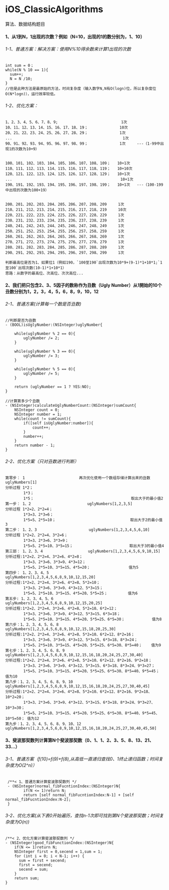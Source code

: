 # iOS_ClassicAlgorithms
算法、数据结构题目


#### 1、从1到N，1出现的次数？例如（N=10，出现的1的数分别为，1、10）
 
 
###### 1-1、普通方案：解决方案：使用N%10得余数来计算1出现的次数
 
    int sum = 0；
    while(N % 10 == 1){
      sum++;
      N = N /10;
    }
    //但是此种方法是最原始的方法，时间复杂度（输入数字N,N有O(logn)位，所以复杂度位O(N*logn)），运行效率较低。
    
###### 1-2、优化方案：

    1、2、3、4、5、6、7、8、9;                            1次
    10、11、12、13、14、15、16、17、18、19；              10次
    20、21、22、23、24、25、26、27、28、29；              1次
    ...                                                 1次
    90、91、92、93、94、95、96、97、98、99；              1次     ---（1-99中出现1的次数为10+9）
    
    
    100、101、102、103、104、105、106、107、108、109；   10+1次
    110、111、112、113、114、115、116、117、118、119；   10+10次
    120、121、122、123、124、125、126、127、128、129；   10+1次
    ...                                                10+1次
    190、191、192、193、194、195、196、197、198、199；   10+1次   ---（100-199中出现的次数为100+19）
    
    
    200、201、202、203、204、205、206、207、208、209     1次
    210、211、212、213、214、215、216、217、218、219     10次
    220、221、222、223、224、225、226、227、228、229     1次
    230、231、232、233、234、235、236、237、238、239     1次
    240、241、242、243、244、245、246、247、248、249     1次
    250、251、252、253、254、255、256、257、258、259     1次
    260、261、262、263、264、265、266、267、268、269     1次
    270、271、272、273、274、275、276、277、278、279     1次
    280、281、282、283、284、285、286、287、288、289     1次
    290、291、292、293、294、295、296、297、298、299     1次
 
    判断最高位是否为1、如果位1（例如190，`100至190`出现次数为10*9+(9-1)*1+10*1;`1至100`出现次数(10-1)*1+10*1）
    思路：从数字的最高位、次高位、次次高位...
    
    
#### 2、我们把只包含2、3、5因子的数称作为丑数（Ugly Number）从1開始的10个丑数分别为1，2，3，4，5，6，8，9，10，12

###### 2-1、普通方案(计算每一个数是否丑数)

    //判断是否为丑数
    - (BOOL)isUglyNumber:(NSInteger)uglyNumber{
    
        while(uglyNumber % 2 == 0){
            uglyNumber /= 2;
        }
        
        while(uglyNumber % 3 == 0){
            uglyNumber /= 3;
        }
        
        while(uglyNumber % 5 == 0){
            uglyNumber /= 5;
        }
        
        return (uglyNumber == 1 ? YES:NO);
    }
    
    //计算第多少个丑数
    - (NSInteger)calculateUglyNumberCount:(NSInteger)sumCount{
        NSInteger count = 0;
        NSInteger number = 1;
        while(count != sumCount){
            if([self isUglyNumber:number]){
                count++;
            }
            number++;
        }
        return number - 1;
    }


###### 2-2、优化方案（只对丑数进行判断）
    
    第零步： 1                        再次优化使用一个数组存储计算出来的丑数uglyNumbers[1]
    分析过程 1*2；                            
            1*3；                       
            1*5；                                           取出大于的最小值2
    第一步： 1、2                         uglyNumbers[1,2,3,5]
    分析过程 1*2=2、2*2=4；
            1*3=3、2*3=6；              
            1*5=5、2*5=10；                                 取出大于2的最小值3
    第二步： 1、2、3                       uglyNumbers[1,2,3,4,5,6,10]       
    分析过程 1*2=2、2*2=4、3*2=6；
            1*3=3、2*3=6、3*3=9；       
            1*5=5、2*5=10、3*5=15；                         取出大于3的最小值4
    第三部： 1、2、3、4                    uglyNumbers[1,2,3,4,5,6,9,10,15]
    分析过程:1*2=2、2*2=4、3*2=6、4*2=8；     
            1*3=3、2*3=6、3*3=9、4*3=12；
            1*5=5、2*5=10、3*5=15、4*5=20；                 值为5
    第四步： 1、2、3、4、5                  uglyNumbers[1,2,3,4,5,6,8,9,10,12,15,20]
    分析过程:1*2=2、2*2=4、3*2=6、4*2=8、5*2=10；
            1*3=3、2*3=6、3*3=9、4*3=12、5*3=15；
            1*5=5、2*5=10、3*5=15、4*5=20、5*5=25；         值为6
    第五步: 1、2、3、4、5、6                uglyNumbers[1,2,3,4,5,6,8,9,10,12,15,20,25]
    分析过程:1*2=2、2*2=4、3*2=6、4*2=8、5*2=10、6*2=12；
            1*3=3、2*3=6、3*3=9、4*3=12、5*3=15、6*3=18；
            1*5=5、2*5=10、3*5=15、4*5=20、5*5=25、6*5=30；            值为8
    第六步：1、2、3、4、5、6、8              uglyNumbers[1,2,3,4,5,6,8,9,10,12,15,18,20,25,30]
    分析过程:1*2=2、2*2=4、3*2=6、4*2=8、5*2=10、6*2=12、8*2=16；
            1*3=3、2*3=6、3*3=9、4*3=12、5*3=15、6*3=18、8*3=24；
            1*5=5、2*5=10、3*5=15、4*5=20、5*5=25、6*5=30、8*5=40；    值为9
    第七步：1、2、3、4、5、6、8、9           uglyNumbers[1,2,3,4,5,6,8,9,10,12,15,16,18,20,24,25,27,30,40]
    分析过程:1*2=2、2*2=4、3*2=6、4*2=8、5*2=10、6*2=12、8*2=16、9*2=18；
            1*3=3、2*3=6、3*3=9、4*3=12、5*3=15、6*3=18、8*3=24、9*3=27；
            1*5=5、2*5=10、3*5=15、4*5=20、5*5=25、6*5=30、8*5=40、9*5=45； 值为10    
    第八步：1、2、3、4、5、6、8、9、10       uglyNumbers[1,2,3,4,5,6,8,9,10,12,15,16,18,20,24,25,27,30,40,45]
    分析过程:1*2=2、2*2=4、3*2=6、4*2=8、5*2=10、6*2=12、8*2=16、9*2=18、10*2=20；
            1*3=3、2*3=6、3*3=9、4*3=12、5*3=15、6*3=18、8*3=24、9*3=27、10*3=30；
            1*5=5、2*5=10、3*5=15、4*5=20、5*5=25、6*5=30、8*5=40、9*5=45、10*5=50； 值为12
    第九步：1、2、3、4、5、6、8、9、10、12    uglyNumbers[1,2,3,4,5,6,8,9,10,12,15,16,18,20,24,25,27,30,40,45,50]
    
    
    
#### 3、斐波那契数列计算第N个斐波那契数（0、1、1、2、3、5、8、13、21、33...）

###### 3-1、普通方案（f(10)=f(9)+f(8),从高低一直递归查找0、1终止递归函数；时间复杂度为O(2^n)）
     /**< 1、普通方案计算斐波那契数列 */
     - (NSInteger)normal_fibFucntionIndex:(NSInteger)N{
	        if(N <= 1)return N;
	        return [self normal_fibFucntionIndex:N-1] + [self normal_fibFucntionIndex:N-2];	
     }
     
###### 3-2、优化方案(从下表0开始遍历，查找n-1次即可找到第N个斐波那契数；时间复杂度为O(n))

    /**< 2、优化方案计算斐波那契数列 */
    - (NSInteger)good_fibFunctionIndex:(NSInteger)N{
	    if(N <= 1)return N;
	    NSInteger first = 0,secend = 1,sum = 1;
	    for (int i = 0; i < N-1; i++) {
		  sum = first + secend;
		  first = secend;
		  secend = sum;
	    }
	    return sum;
    }

    

